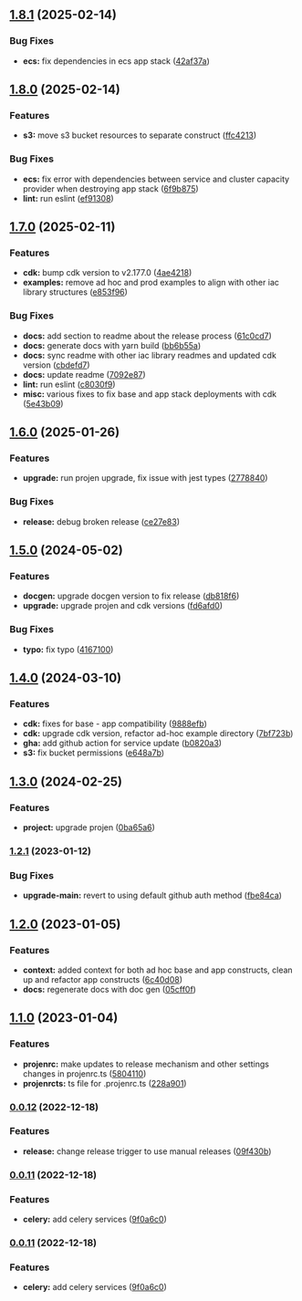 
## [1.8.1](https://github.com/briancaffey/cdk-django/compare/v1.8.0...v1.8.1) (2025-02-14)


### Bug Fixes

* **ecs:** fix dependencies in ecs app stack ([42af37a](https://github.com/briancaffey/cdk-django/commit/42af37a923bd3d9f90b21288d6e3c7c58edd2aaa))

## [1.8.0](https://github.com/briancaffey/cdk-django/compare/v1.7.0...v1.8.0) (2025-02-14)


### Features

* **s3:** move s3 bucket resources to separate construct ([ffc4213](https://github.com/briancaffey/cdk-django/commit/ffc4213325ceadedb4fe7ecb8901f1a918988133))


### Bug Fixes

* **ecs:** fix error with dependencies between service and cluster capacity provider when destroying app stack ([6f9b875](https://github.com/briancaffey/cdk-django/commit/6f9b875f7489f94a22e974e4c0316c0d250bb50b))
* **lint:** run eslint ([ef91308](https://github.com/briancaffey/cdk-django/commit/ef913084d7ddd6026d1633fa5f423486b2764412))

## [1.7.0](https://github.com/briancaffey/cdk-django/compare/v1.6.0...v1.7.0) (2025-02-11)


### Features

* **cdk:** bump cdk version to v2.177.0 ([4ae4218](https://github.com/briancaffey/cdk-django/commit/4ae42186930e24d0ac7294eaed1f6760f2cf3b02))
* **examples:** remove ad hoc and prod examples to align with other iac library structures ([e853f96](https://github.com/briancaffey/cdk-django/commit/e853f96547d60cd8d7b90abfe6783b3ecc1c9307))


### Bug Fixes

* **docs:** add section to readme about the release process ([61c0cd7](https://github.com/briancaffey/cdk-django/commit/61c0cd7de1a2790a627d1fcd0989b7123ac52f43))
* **docs:** generate docs with yarn build ([bb6b55a](https://github.com/briancaffey/cdk-django/commit/bb6b55a94700b45b4d2d5369e11d264945af950c))
* **docs:** sync readme with other iac library readmes and updated cdk version ([cbdefd7](https://github.com/briancaffey/cdk-django/commit/cbdefd755e38aa1d3848b0db0fcb36586cc20181))
* **docs:** update readme ([7092e87](https://github.com/briancaffey/cdk-django/commit/7092e87cb74a53c212f9c2b88029816093d3be24))
* **lint:** run eslint ([c8030f9](https://github.com/briancaffey/cdk-django/commit/c8030f94d9e208bb4238a4fd43eab2e79cb2940a))
* **misc:** various fixes to fix base and app stack deployments with cdk ([5e43b09](https://github.com/briancaffey/cdk-django/commit/5e43b093f6bbc12f942e25a2e478e0a533b283c9))

## [1.6.0](https://github.com/briancaffey/cdk-django/compare/v1.5.0...v1.6.0) (2025-01-26)


### Features

* **upgrade:** run projen upgrade, fix issue with jest types ([2778840](https://github.com/briancaffey/cdk-django/commit/2778840534d3f050f7b2f1149d26505a12f3b3a4))


### Bug Fixes

* **release:** debug broken release ([ce27e83](https://github.com/briancaffey/cdk-django/commit/ce27e83424970210c43d5ca8f73947c1da603c4a))

## [1.5.0](https://github.com/briancaffey/cdk-django/compare/v1.4.0...v1.5.0) (2024-05-02)


### Features

* **docgen:** upgrade docgen version to fix release ([db818f6](https://github.com/briancaffey/cdk-django/commit/db818f61b726466428c7407c1b8f5e93a32c2eb9))
* **upgrade:** upgrade projen and cdk versions ([fd6afd0](https://github.com/briancaffey/cdk-django/commit/fd6afd09727c17f8a12108196bfafa908e9d9ed5))


### Bug Fixes

* **typo:** fix typo ([4167100](https://github.com/briancaffey/cdk-django/commit/41671003fcc7d3badc6af29610a31df3c928f5df))

## [1.4.0](https://github.com/briancaffey/cdk-django/compare/v1.3.0...v1.4.0) (2024-03-10)


### Features

* **cdk:** fixes for base - app compatibility ([9888efb](https://github.com/briancaffey/cdk-django/commit/9888efbd55da0c9bc330ff6ee2e8b7ccb3de103b))
* **cdk:** upgrade cdk version, refactor ad-hoc example directory ([7bf723b](https://github.com/briancaffey/cdk-django/commit/7bf723b609ef7caf5534dea10edfee9c5f8c5bf1))
* **gha:** add github action for service update ([b0820a3](https://github.com/briancaffey/cdk-django/commit/b0820a35b89390b1884715d2cef448fbeb179598))
* **s3:** fix bucket permissions ([e648a7b](https://github.com/briancaffey/cdk-django/commit/e648a7bc2c11bf66b754ff422cb8b26af50916f7))

## [1.3.0](https://github.com/briancaffey/cdk-django/compare/v1.2.1...v1.3.0) (2024-02-25)


### Features

* **project:** upgrade projen ([0ba65a6](https://github.com/briancaffey/cdk-django/commit/0ba65a6b6205cbdbc1f5546a6b30f8c2ecd3d135))

### [1.2.1](https://github.com/briancaffey/cdk-django/compare/v1.2.0...v1.2.1) (2023-01-12)


### Bug Fixes

* **upgrade-main:** revert to using default github auth method ([fbe84ca](https://github.com/briancaffey/cdk-django/commit/fbe84ca048c9bcc69983628664127de535eddd5d))

## [1.2.0](https://github.com/briancaffey/cdk-django/compare/v1.1.0...v1.2.0) (2023-01-05)


### Features

* **context:** added context for both ad hoc base and app constructs, clean up and refactor app constructs ([6c40d08](https://github.com/briancaffey/cdk-django/commit/6c40d084d652f96c9c53b6a6603f52467cb72088))
* **docs:** regenerate docs with doc gen ([05cff0f](https://github.com/briancaffey/cdk-django/commit/05cff0fe3429183ff0a10fc414f4063e3410dc6c))

## [1.1.0](https://github.com/briancaffey/cdk-django/compare/v1.0.0...v1.1.0) (2023-01-04)


### Features

* **projenrc:** make updates to release mechanism and other settings changes in projenrc.ts ([5804110](https://github.com/briancaffey/cdk-django/commit/58041106c6605f882708ad563eeebaf4b193f3e3))
* **projenrcts:** ts file for .projenrc.ts ([228a901](https://github.com/briancaffey/cdk-django/commit/228a901e0bae4ba6ffd95ab433f1e9fd045f2024))

### [0.0.12](https://github.com/briancaffey/cdk-django/compare/v0.0.11...v0.0.12) (2022-12-18)


### Features

* **release:** change release trigger to use manual releases ([09f430b](https://github.com/briancaffey/cdk-django/commit/09f430bd6064477a195fc1d88a117495ad4330ce))

### [0.0.11](https://github.com/briancaffey/cdk-django/compare/v0.0.10...v0.0.11) (2022-12-18)


### Features

* **celery:** add celery services ([9f0a6c0](https://github.com/briancaffey/cdk-django/commit/9f0a6c0dd3799deb6957954e3d7ae51eacfd3b21))

### [0.0.11](https://github.com/briancaffey/cdk-django/compare/v0.0.10...v0.0.11) (2022-12-18)


### Features

* **celery:** add celery services ([9f0a6c0](https://github.com/briancaffey/cdk-django/commit/9f0a6c0dd3799deb6957954e3d7ae51eacfd3b21))

